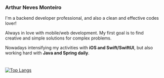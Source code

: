 ### Arthur Neves Monteiro
I'm a backend developer professional, and also a clean and effective codes lover! 

Always in love with mobile/web development. My first goal is to find creative and simple solutions for complex problems.

Nowadays intensifying my activities with **iOS and Swift/SwiftUI**, but also working hard with **Java and Spring daily**.

#
[![Top Langs](https://github-readme-stats.vercel.app/api/top-langs/?username=arthurnvs&layout=compact)](https://github.com/anuraghazra/github-readme-stats) 
